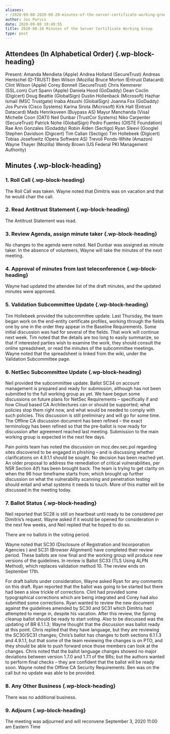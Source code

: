 ```yaml
---
aliases:
- /2020-09-08-2020-08-20-minutes-of-the-server-certificate-working-group/
author: Jos Purvis
date: 2020-09-08 19:49:55
title: 2020-08-20 Minutes of the Server Certificate Working Group
type: post
---
```


## Attendees (In Alphabetical Order) {.wp-block-heading}

Present: Amanda Mendieta (Apple) Andrea Holland (SecureTrust) Andreas Hentschel (D-TRUST) Ben Wilson (Mozilla) Bruce Morton (Entrust Datacard) Clint Wilson (Apple) Corey Bonnell (SecureTrust) Chris Kemmerer (SSL.com) Curt Spann (Apple) Daniela Hood (GoDaddy) Dean Coclin (Digicert) Doug Beattie (GlobalSign) Dustin Hollenback (Microsoft) Hazhar Ismail (MSC Trustgate) Inaba Atsushi (GlobalSign) Joanna Fox (GoDaddy) Jos Purvis (Cisco Systems) Karina Sirota (Microsoft) Kirk Hall (Entrust Datacard) Mads Henriksveen (Buypass AS) Mayur Manchanda (Visa) Michelle Coon (OATI) Neil Dunbar (TrustCor Systems) Niko Carpenter (SecureTrust) Patrick Nohe (GlobalSign) Pedro Fuentes (OISTE Foundation) Rae Ann Gonzales (Godaddy) Robin Alden (Sectigo) Ryan Sleevi (Google) Stephen Davidson (Digicert) Tim Callan (Sectigo) Tim Hollebeek (Digicert) Tobias Josefowitz (Opera Software AS) Trevoli Ponds-White (Amazon) Wayne Thayer (Mozilla) Wendy Brown (US Federal PKI Management Authority)

## Minutes {.wp-block-heading}

### 1. Roll Call {.wp-block-heading}

The Roll Call was taken. Wayne noted that Dimitris was on vacation and that he would chair the call.

### 2. Read Antitrust Statement {.wp-block-heading}

The Antitrust Statement was read.

### 3. Review Agenda, assign minute taker {.wp-block-heading}

No changes to the agenda were noted. Neil Dunbar was assigned as minute taker. In the absence of volunteers, Wayne will take the minutes of the next meeting.

### 4. Approval of minutes from last teleconference {.wp-block-heading}

Wayne had updated the attendee list of the draft minutes, and the updated minutes were approved.

### 5. Validation Subcommittee Update {.wp-block-heading}

Tim Hollebeek provided the subcommittee update. Last Thursday, the team began work on the end-entity certificate profiles, working through the fields one by one in the order they appear in the Baseline Requirements. Some initial discussion was had for several of the fields. That work will continue next week. Tim noted that the details are too long to easily summarize, so that if interested parties wish to examine the work, they should consult the online spreadsheet, or read the minutes of the subcommittee meetings. Wayne noted that the spreadsheet is linked from the wiki, under the Validation Subcommittee page.

### 6. NetSec Subcommittee Update {.wp-block-heading}

Neil provided the subcommittee update. Ballot SC34 on account management is prepared and ready for submission, although has not been submitted to the full working group as yet. We have begun some discussions on future plans for NetSec Requirements – specifically if and how Cloud based CA Architectures can or should be supported; what policies stop them right now, and what would be needed to comply with such policies. This discussion is still preliminary and will go for some time. The Offline CA discussion document has been refined – the exact terminology has been refined so that the pre-ballot is now ready for discussion after agreement reached last meeting. Submission to the main working group is expected in the next few days.

Pain points team has noted the discussion on moz.dev.sec.pol regarding sites discovered to be engaged in phishing – and is discussing whether clarifications on 4.9.1.1 should be sought. No decision has been reached yet. An older proposal to address the remediation of critical vulnerabilities, per NSR Section 4(f) has been brought back. The team is trying to get clarity on when the 96 hour timeframe starts from; which brought up further discussion on what the vulnerability scanning and penetration testing should entail and what systems it needs to touch. More of this matter will be discussed in the meeting today.

### 7. Ballot Status {.wp-block-heading}

Neil reported that SC28 is still on heartbeat until ready to be considered per Dimitris’s request. Wayne asked if it would be opened for consideration in the next few weeks, and Neil replied that he hoped to do so.

There are no ballots in the voting period.

Wayne noted that SC30 (Disclosure of Registration and Incorporation Agencies ) and SC31 (Browser Alignment) have completed their review period. These ballots are now final and the working group will produce new versions of the guidelines. In review is Ballot SC33 (TLS Using ALPN Method), which replaces validation method 10. The review ends on September 17th.

For draft ballots under consideration, Wayne asked Ryan for any comments on this draft. Ryan reported that the ballot was going to be started but there had been a slow trickle of corrections. Clint had provided some typographical corrections which are being integrated and Corey had also submitted some corrections. Ryan wanted to review the new document against the guidelines amended by SC30 and SC31 which Dimitris had attempted to merge in, despite his vacation. After this review, the Spring cleanup ballot should be ready to start voting. Also to be discussed was the updating of BR 6.1.1.3; Wayne thought that the discussion was ballot ready at this point. Chris replied that they have language, but they are reviewing the SC30/SC31 changes; Chris’s ballot has changes to both sections 6.1.1.3 and 4.9.1.1, but that some of the team reviewing the changes is on PTO, and they should be able to push forward once those members can look at the changes. Chris noted that the ballot language changes showed no major deviations between version 1.7.0 and 1.7.1 of the BRs; but the authors wanted to perform final checks – they are confident that the ballot will be ready soon. Wayne noted the Offline CA Security Requirements. Ben was on the call but no update was able to be provided.

### 8. Any Other Business {.wp-block-heading}

There was no additional business.

### 9. Adjourn {.wp-block-heading}

The meeting was adjourned and will reconvene September 3, 2020 11:00 am Eastern Time